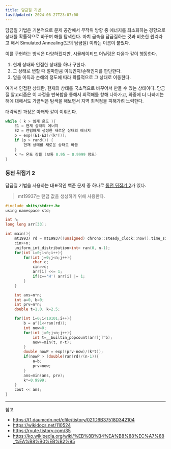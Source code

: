 ```yaml
---
title: 담금질 기법
lastUpdated: 2024-06-27T23:07:00
---
```

담금질 기법은 기본적으로 문제 공간에서 무작위 방향 중 에너지를 최소화하는 경향으로 상태를 확률적으로 바꾸며 해를 탐색한다. 마치 금속을 담금질하는 것과 비슷한 원리라고 해서 Simulated Annealing(모의 담금질) 이라는 이름이 붙었다.

이를 구현하는 방식은 다양하겠지만, 시뮬레이티드 어닐링은 다음과 같이 행동한다. 

1. 현재 상태와 인접한 상태를 하나 구한다.
2. 그 상태로 변할 때 얼마만큼 이득인지/손해인지를 판단한다.
3. 얻을 이득과 손해의 정도에 따라 확률적으로 그 상태로 이동한다. 

여기서 인접한 상태란, 현재의 상태를 국소적으로 바꾸어서 만들 수 있는 상태이다. 담금질 알고리즘은 이 과정을 반복함을 통해서 최적해를 향해 나아가고, 와중에 더 나빠지는 해에 대해서도 가끔씩은 탐색을 해보면서 지역 최적점을 피해가려 노력한다.

대략적인 과정은 아래와 같이 이뤄진다.

```c
while ( k > 임계 온도 ){
    E1 = 현재 상태의 에너지
    E2 = 랜덤하게 생성한 새로운 상태의 에너지
    p = exp((E1-E2)/(k*T));
    if (p > rand()) {
        현재 상태를 새로운 상태로 바꿈
    }
    k *= 온도 감률 (보통 0.95 ~ 0.9999 정도)
}
```

### 동전 뒤집기 2

담금질 기법을 사용하는 대표적인 백준 문제 중 하나로 [동전 뒤집기 2](https://www.acmicpc.net/problem/2582)가 있다.

> mt19937는 랜덤 값을 생성하기 위해 사용한다.

```c
#include <bits/stdc++.h>
using namespace std;

int n;
long long arr[33];

int main(){
	mt19937 rd = mt19937((unsigned) chrono::steady_clock::now().time_since_epoch().count());
	cin>>n;
	uniform_int_distribution<int> ran(0, n-1);
	for(int i=0;i<n;i++){
		for(int j=0;j<n;j++){
			char c; 
            cin>>c;
			arr[i] <<= 1;
			if(c=='H') arr[i] |= 1;
		}
	}

	int ans=n*n;
	int a=0, b=0;
	int prv=n*n;
	double t=1.0, k=2.5;

	for(int i=0;i<10101;i++){
		b = a^(1<<ran(rd));
		int now=0;
		for(int j=0;j<n;j++){
			int t=__builtin_popcount(arr[j]^b);
			now+=min(t, n-t);
		}
		double nowP = exp((prv-now)/(k*t));
		if(nowP > (double)ran(rd)/(n-1)){
			a=b;
            prv=now;
		}
		ans=min(ans, prv);
		k*=0.9999;
	}
	cout << ans;
}
```

---
참고
- https://t1.daumcdn.net/cfile/tistory/021D6B37518D342104
- https://wikidocs.net/110524
- https://ryute.tistory.com/35
- https://ko.wikipedia.org/wiki/%EB%8B%B4%EA%B8%88%EC%A7%88_%EA%B8%B0%EB%B2%95